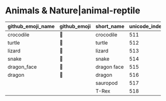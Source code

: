 # Animals & Nature|animal-reptile

|github_emoji_name|github_emoji|short_name|unicode_index|
|---|---|---|---|
|crocodile|:crocodile:|crocodile|511|
|turtle|:turtle:|turtle|512|
|lizard|:lizard:|lizard|513|
|snake|:snake:|snake|514|
|dragon_face|:dragon_face:|dragon face|515|
|dragon|:dragon:|dragon|516|
|||sauropod|517|
|||T-Rex|518|
